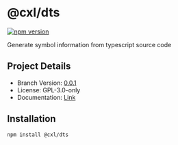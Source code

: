 # @cxl/dts 
	
[![npm version](https://badge.fury.io/js/%40cxl%2Fdts.svg)](https://badge.fury.io/js/%40cxl%2Fdts)

Generate symbol information from typescript source code

## Project Details

-   Branch Version: [0.0.1](https://npmjs.com/package/@cxl/dts/v/0.0.1)
-   License: GPL-3.0-only
-   Documentation: [Link](undefined)

## Installation

	npm install @cxl/dts

